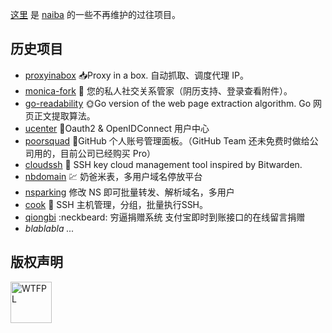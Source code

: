 [这里](https://github.com/naiba-archived) 是 [naiba](https://github.com/naiba) 的一些不再维护的过往项目。

## 历史项目

- [proxyinabox](https://github.com/naiba-archived/proxyinabox) 📥Proxy in a box. 自动抓取、调度代理 IP。
- [monica-fork](https://github.com/naiba-archived/monica-fork) 🧗 您的私人社交关系管家（阴历支持、登录查看附件）。
- [go-readability](https://github.com/naiba-archived/go-readability) 🌞Go version of the web page extraction algorithm. Go 网页正文提取算法。
- [ucenter](https://github.com/naiba-archived/ucenter) 🌚Oauth2 & OpenIDConnect 用户中心
- [poorsquad](https://github.com/naiba-archived/poorsquad) 🤙GitHub 个人账号管理面板。（GitHub Team 还未免费时做给公司用的，目前公司已经购买 Pro）
- [cloudssh](https://github.com/naiba-archived/cloudssh) 🔐 SSH key cloud management tool inspired by Bitwarden.
- [nbdomain](https://github.com/naiba-archived/nbdomain) 💹 奶爸米表，多用户域名停放平台
- [nsparking](https://github.com/naiba-archived/nsparking) 修改 NS 即可批量转发、解析域名，多用户
- [cook](https://github.com/naiba-archived/cook) 🍳 SSH 主机管理，分组，批量执行SSH。
- [qiongbi](https://github.com/naiba-archived/qiongbi) :neckbeard: 穷逼捐赠系统 支付宝即时到账接口的在线留言捐赠
- *blablabla ...*

## 版权声明

<a href="http://www.wtfpl.net/"><img
       src="https://upload.wikimedia.org/wikipedia/commons/thumb/0/0a/WTFPL_badge.svg/300px-WTFPL_badge.svg.png"
       height="66rem" alt="WTFPL" /></a>

